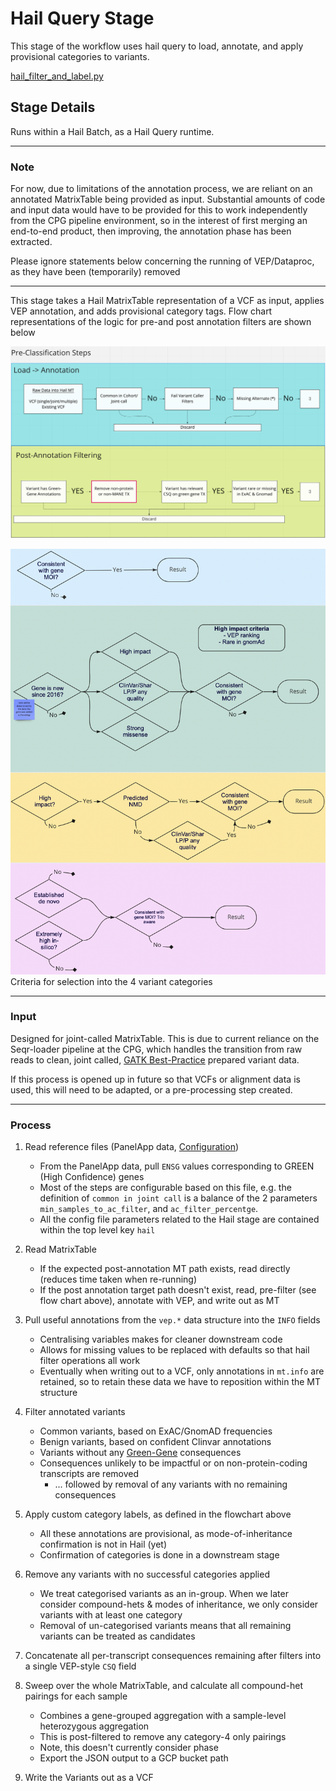 # Hail Query Stage

This stage of the workflow uses hail query to load, annotate, and apply provisional categories to variants.

[hail_filter_and_label.py](../reanalysis/hail_filter_and_label.py)

## Stage Details

Runs within a Hail Batch, as a Hail Query runtime.

---

### Note

For now, due to limitations of the annotation process, we are reliant on an annotated MatrixTable being provided
as input. Substantial amounts of code and input data would have to be provided for this to work independently from
the CPG pipeline environment, so in the interest of first merging an end-to-end product, then improving, the annotation
phase has been extracted.

Please ignore statements below concerning the running of VEP/Dataproc, as they have been (temporarily) removed

---

This stage takes a Hail MatrixTable representation of a VCF as input, applies VEP annotation, and adds provisional
category tags. Flow chart representations of the logic for pre-and post annotation filters are shown below

![Pre-Annotation Filters](images/hail_pre_filter.png)

![Post-Annotation Filters](images/hail_categories.png)
Criteria for selection into the 4 variant categories

---

### Input

Designed for joint-called MatrixTable. This is due to current reliance on the Seqr-loader
pipeline at the CPG, which handles the transition from raw reads to clean, joint called, [GATK Best-Practice](https://gatk.broadinstitute.org/hc/en-us/articles/360035535932-Germline-short-variant-discovery-SNPs-Indels-)
prepared variant data.

If this process is opened up in future so that VCFs or alignment data is used, this will need to be adapted, or a pre-processing step created.

---

### Process


1. Read reference files (PanelApp data, [Configuration](../reanalysis/reanalysis_conf.json))
   * From the PanelApp data, pull `ENSG` values corresponding to GREEN (High Confidence) genes
   * Most of the steps are configurable based on this file, e.g. the definition of `common in joint call` is a balance of the 2 parameters `min_samples_to_ac_filter`, and `ac_filter_percentge`.
   * All the config file parameters related to the Hail stage are contained within the top level key `hail`

2. Read MatrixTable
   * If the expected post-annotation MT path exists, read directly (reduces time taken when re-running)
   * If the post annotation target path doesn't exist, read, pre-filter (see flow chart above), annotate with VEP, and write out as MT

3. Pull useful annotations from the `vep.*` data structure into the `INFO` fields
   * Centralising variables makes for cleaner downstream code
   * Allows for missing values to be replaced with defaults so that hail filter operations all work
   * Eventually when writing out to a VCF, only annotations in `mt.info` are retained, so to retain these data we have to reposition within the MT structure

4. Filter annotated variants
   * Common variants, based on ExAC/GnomAD frequencies
   * Benign variants, based on confident Clinvar annotations
   * Variants without any [Green-Gene](https://panelapp.agha.umccr.org/panels/137/) consequences
   * Consequences unlikely to be impactful or on non-protein-coding transcripts are removed
     * ... followed by removal of any variants with no remaining consequences

5. Apply custom category labels, as defined in the flowchart above
   * All these annotations are provisional, as mode-of-inheritance confirmation is not in Hail (yet)
   * Confirmation of categories is done in a downstream stage

6. Remove any variants with no successful categories applied
   * We treat categorised variants as an in-group. When we later consider compound-hets & modes of inheritance, we only consider variants with at least one category
   * Removal of un-categorised variants means that all remaining variants can be treated as candidates

7. Concatenate all per-transcript consequences remaining after filters into a single VEP-style `CSQ` field

8. Sweep over the whole MatrixTable, and calculate all compound-het pairings for each sample
   * Combines a gene-grouped aggregation with a sample-level heterozygous aggregation
   * This is post-filtered to remove any category-4 only pairings
   * Note, this doesn't currently consider phase
   * Export the JSON output to a GCP bucket path

9. Write the Variants out as a VCF
